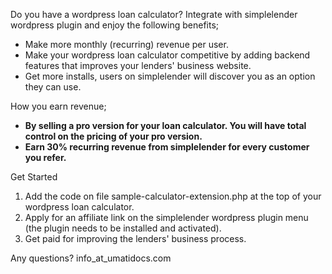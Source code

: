 Do you have a wordpress loan calculator? Integrate with simplelender wordpress plugin and enjoy the 
following benefits;

+ Make more monthly (recurring) revenue per user.
+ Make your wordpress loan calculator competitive by adding backend features that improves your lenders' business website.
+ Get more installs, users on simplelender will discover you as an option they can use.

How you earn revenue;<b>
 + By selling a pro version for your loan calculator. You will have total control on the pricing of your 
   pro version.
 + Earn 30% recurring revenue from simplelender for every customer you refer.</b>

Get Started
1. Add the code on file sample-calculator-extension.php at the top of your wordpress loan calculator.
2. Apply for an affiliate link on the simplelender wordpress plugin menu (the plugin needs to be 
   installed and activated).
3. Get paid for improving the lenders' business process.
	
Any questions? info_at_umatidocs.com